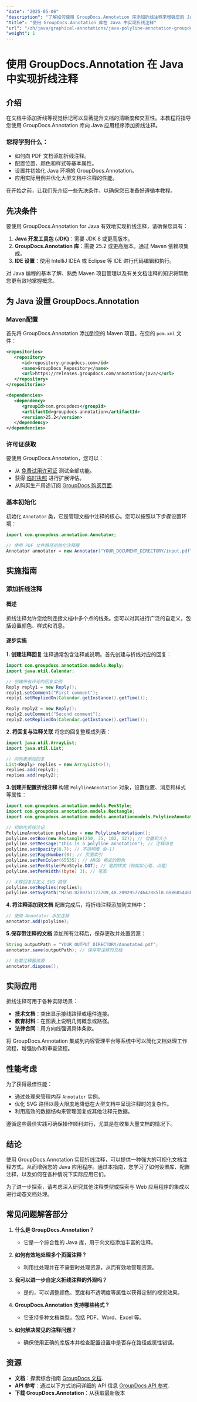 ```yaml
---
"date": "2025-05-06"
"description": "了解如何使用 GroupDocs.Annotation 库添加折线注释来增强您的 Java 应用程序。这对于提升文档清晰度和交互性非常有用。"
"title": "使用 GroupDocs.Annotation 库在 Java 中实现折线注释"
"url": "/zh/java/graphical-annotations/java-polyline-annotation-groupdocs-guide/"
"weight": 1
---
```


# 使用 GroupDocs.Annotation 在 Java 中实现折线注释

## 介绍

在文档中添加折线等视觉标记可以显著提升文档的清晰度和交互性。本教程将指导您使用 GroupDocs.Annotation 库向 Java 应用程序添加折线注释。

### 您将学到什么：
- 如何向 PDF 文档添加折线注释。
- 配置位置、颜色和样式等基本属性。
- 设置并初始化 Java 环境的 GroupDocs.Annotation。
- 应用实际用例并优化大型文档中注释的性能。

在开始之前，让我们先介绍一些先决条件，以确保您已准备好遵循本教程。

## 先决条件

要使用 GroupDocs.Annotation for Java 有效地实现折线注释，请确保您具有：

1. **Java 开发工具包 (JDK)**：需要 JDK 8 或更高版本。
2. **GroupDocs.Annotation 库**：需要 25.2 或更高版本。通过 Maven 依赖项集成。
3. **IDE 设置**：使用 IntelliJ IDEA 或 Eclipse 等 IDE 进行代码编辑和执行。

对 Java 编程的基本了解、熟悉 Maven 项目管理以及有关文档注释的知识将帮助您更有效地掌握概念。

## 为 Java 设置 GroupDocs.Annotation

### Maven配置
首先将 GroupDocs.Annotation 添加到您的 Maven 项目。在您的 `pom.xml` 文件：

```xml
<repositories>
   <repository>
      <id>repository.groupdocs.com</id>
      <name>GroupDocs Repository</name>
      <url>https://releases.groupdocs.com/annotation/java/</url>
   </repository>
</repositories>

<dependencies>
   <dependency>
      <groupId>com.groupdocs</groupId>
      <artifactId>groupdocs-annotation</artifactId>
      <version>25.2</version>
   </dependency>
</dependencies>
```

### 许可证获取
要使用 GroupDocs.Annotation，您可以：
- 从 [免费试用许可证](https://releases.groupdocs.com/annotation/java/) 测试全部功能。
- 获得 [临时执照](https://purchase.groupdocs.com/temporary-license/) 进行扩展评估。
- 从购买生产用途订阅 [GroupDocs 购买页面](https://purchase。groupdocs.com/buy).

### 基本初始化
初始化 `Annotator` 类，它是管理文档中注释的核心。您可以按照以下步骤设置环境：

```java
import com.groupdocs.annotation.Annotator;

// 使用 PDF 文件路径初始化注释器
Annotator annotator = new Annotator("YOUR_DOCUMENT_DIRECTORY/input.pdf");
```

## 实施指南

### 添加折线注释

#### 概述
折线注释允许您绘制连接文档中多个点的线条。您可以对其进行广泛的自定义，包括设置颜色、样式和消息。

#### 逐步实施

**1. 创建注释回复**
注释通常包含注释或说明。首先创建与折线对应的回复：

```java
import com.groupdocs.annotation.models.Reply;
import java.util.Calendar;

// 创建带有评论的回复实例
Reply reply1 = new Reply();
reply1.setComment("First comment");
reply1.setRepliedOn(Calendar.getInstance().getTime());

Reply reply2 = new Reply();
reply2.setComment("Second comment");
reply2.setRepliedOn(Calendar.getInstance().getTime());
```

**2. 将回复与注释关联**
将您的回复整理成列表：

```java
import java.util.ArrayList;
import java.util.List;

// 向列表添加回复
List<Reply> replies = new ArrayList<>();
replies.add(reply1);
replies.add(reply2);
```

**3.创建并配置折线注释**
构建 `PolylineAnnotation` 对象，设置位置、消息和样式等属性：

```java
import com.groupdocs.annotation.models.PenStyle;
import com.groupdocs.annotation.models.Rectangle;
import com.groupdocs.annotation.models.annotationmodels.PolylineAnnotation;

// 初始化折线注记
PolylineAnnotation polyline = new PolylineAnnotation();
polyline.setBox(new Rectangle(250, 35, 102, 12)); // 位置和大小
polyline.setMessage("This is a polyline annotation"); // 注释消息
polyline.setOpacity(0.7); // 不透明度（0-1）
polyline.setPageNumber(0); // 页面索引
polyline.setPenColor(65535); // ARGB 格式的颜色
polyline.setPenStyle(PenStyle.DOT); // 笔的样式（例如实心笔、点笔）
polyline.setPenWidth((byte) 3); // 笔宽

// 关联回复并定义 SVG 路径
polyline.setReplies(replies);
polyline.setSvgPath("M250.8280751173709,48.209295774647885l0.6986854460093896,0l0.6986854460093896,-1.3973708920187793...");
```

**4. 将注释添加到文档**
配置完成后，将折线注释添加到文档中：

```java
// 使用 Annotator 添加注释
annotator.add(polyline);
```

**5.保存带注释的文档**
添加所有注释后，保存更改并处置资源：

```java
String outputPath = "YOUR_OUTPUT_DIRECTORY/Annotated.pdf";
annotator.save(outputPath); // 保存带注释的文档

// 处置注释器资源
annotator.dispose();
```

## 实际应用

折线注释可用于各种实际场景：
- **技术文档**：突出显示接线路径或组件连接。
- **教育材料**：在图表上说明几何概念或路径。
- **法律合同**：用方向线强调具体条款。

将 GroupDocs.Annotation 集成到内容管理平台等系统中可以简化文档处理工作流程，增强协作和审查流程。

## 性能考虑

为了获得最佳性能：
- 通过处理来管理内存 `Annotator` 实例。
- 优化 SVG 路径以最大限度地降低在大型文档中呈现注释时的复杂性。
- 利用高效的数据结构来管理回复或其他注释元数据。

遵循这些最佳实践可确保操作顺利进行，尤其是在收集大量文档的情况下。

## 结论

使用 GroupDocs.Annotation 实现折线注释，可以提供一种强大的可视化文档注释方式，从而增强您的 Java 应用程序。通过本指南，您学习了如何设置库、配置注释，以及如何在各种情况下实际应用它们。 

为了进一步探索，请考虑深入研究其他注释类型或探索与 Web 应用程序的集成以进行动态文档处理。

## 常见问题解答部分

1. **什么是 GroupDocs.Annotation？**
   - 它是一个综合性的 Java 库，用于向文档添加丰富的注释。

2. **如何有效地处理多个页面注释？**
   - 利用批处理并在不需要时处理资源，从而有效地管理资源。

3. **我可以进一步自定义折线注释的外观吗？**
   - 是的，可以调整颜色、宽度和不透明度等属性以获得定制的视觉效果。

4. **GroupDocs.Annotation 支持哪些格式？**
   - 它支持多种文档类型，包括 PDF、Word、Excel 等。

5. **如何解决常见的注释问题？**
   - 确保使用正确的库版本并检查配置设置中是否存在路径或属性错误。

## 资源
- **文档**：探索综合指南 [GroupDocs 文档](https://docs。groupdocs.com/annotation/java/).
- **API 参考**：通过以下方式访问详细的 API 信息 [GroupDocs API 参考](https://reference。groupdocs.com/annotation/java/).
- **下载 GroupDocs.Annotation**：从获取最新版本